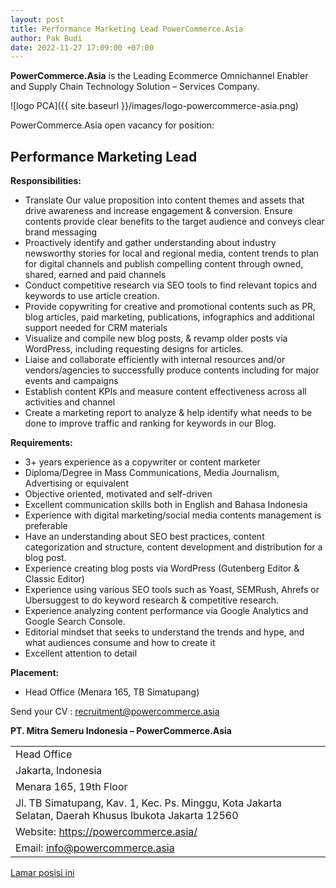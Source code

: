 ```yaml
---
layout: post
title: Performance Marketing Lead PowerCommerce.Asia
author: Pak Budi
date: 2022-11-27 17:09:00 +07:00
---
```


**PowerCommerce.Asia** is the Leading Ecommerce Omnichannel Enabler and Supply Chain Technology Solution – Services Company.

![logo PCA]({{ site.baseurl }}/images/logo-powercommerce-asia.png)

PowerCommerce.Asia open vacancy for position:

## Performance Marketing Lead ##

**Responsibilities:**

* Translate Our value proposition into content themes and assets that drive awareness and increase engagement & conversion. Ensure contents provide clear benefits to the target audience and conveys clear brand messaging
* Proactively identify and gather understanding about industry newsworthy stories for local and regional media, content trends to plan for digital channels and publish compelling content through owned, shared, earned and paid channels
* Conduct competitive research via SEO tools to find relevant topics and keywords to use article creation.
* Provide copywriting for creative and promotional contents such as PR, blog articles, paid marketing, publications, infographics and additional support needed for CRM materials
* Visualize and compile new blog posts, & revamp older posts via WordPress, including requesting designs for articles.
* Liaise and collaborate efficiently with internal resources and/or vendors/agencies to successfully produce contents including for major events and campaigns
* Establish content KPIs and measure content effectiveness across all activities and channel
* Create a marketing report to analyze & help identify what needs to be done to improve traffic and ranking for keywords in our Blog.

**Requirements:**

* 3+ years experience as a copywriter or content marketer
* Diploma/Degree in Mass Communications, Media Journalism, Advertising or equivalent
* Objective oriented, motivated and self-driven
* Excellent communication skills both in English and Bahasa Indonesia
* Experience with digital marketing/social media contents management is preferable
* Have an understanding about SEO best practices, content categorization and structure, content development and distribution for a blog post.
* Experience creating blog posts via WordPress (Gutenberg Editor & Classic Editor)
* Experience using various SEO tools such as Yoast, SEMRush, Ahrefs or Ubersuggest to do keyword research & competitive research.
* Experience analyzing content performance via Google Analytics and Google Search Console.
* Editorial mindset that seeks to understand the trends and hype, and what audiences consume and how to create it
* Excellent attention to detail

**Placement:**

* Head Office (Menara 165, TB Simatupang)

Send your CV : [recruitment@powercommerce.asia](mailto:recruitment@powercommerce.asia)


**PT. Mitra Semeru Indonesia – PowerCommerce.Asia**

| |
|---|
| Head Office |
| Jakarta, Indonesia |
| Menara 165, 19th Floor |
| Jl. TB Simatupang, Kav. 1, Kec. Ps. Minggu, Kota Jakarta Selatan, Daerah Khusus Ibukota Jakarta 12560 |
| Website: https://powercommerce.asia/ |
| Email: info@powercommerce.asia |

<div class="apply"><a href="https://powercommerce.asia/careers/performance-marketing-lead/">Lamar posisi ini</a></div>
